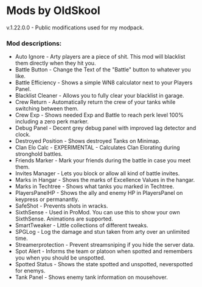# Mods by OldSkool
v.1.22.0.0 - Public modifications used for my modpack.

### Mod descriptions:
* Auto Ignore - Arty players are a piece of shit. This mod will blacklist them directly when they hit you.
* Battle Button - Change the Text of the "Battle" button to whatever you like.
* Battle Efficiency - Shows a simple WN8 calculator next to your Players Panel.
* Blacklist Cleaner - Allows you to fully clear your blacklist in garage.
* Crew Return - Automatically return the crew of your tanks while switching between them.
* Crew Exp - Shows needed Exp and Battle to reach perk level 100% including a zero perk marker.
* Debug Panel - Decent grey debug panel with improved lag detector and clock.
* Destroyed Position - Shows destroyed Tanks on Minimap.
* Clan Elo Calc - EXPERIMENTAL - Calculates Clan Elorating during stronghold battles.
* Friends Marker - Mark your friends during the battle in case you meet them.
* Invites Manager - Lets you block or allow all kind of battle invites.
* Marks in Hangar - Shows the marks of Excellence Values in the hangar.
* Marks in Techtree - Shows what tanks you marked in Techtree.
* PlayersPanelHP - Shows the ally and enemy HP in PlayersPanel on keypress or permanantly.
* SafeShot - Prevents shots in wracks.
* SixthSense - Used in ProMod. You can use this to show your own SixthSense. Animations are supported.
* SmartTweaker - Little collections of different tweaks.
* SPGLog - Log the damage and stun taken from arty over an unlimited time.
* Streamerprotection - Prevent streamsniping if you hide the server data.
* Spot Alert - Informs the team or platoon when spotted and remembers you when you should be unspotted.
* Spotted Status - Shows the state spotted and unspotted, neverspotted for enemys.
* Tank Panel - Shows enemy tank information on mousehover.
